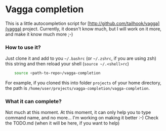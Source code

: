 # Vagga completion

This is a little autocompletion script for [http://github.com/tailhook/vagga](vagga) project. Currently, it doesn't know much, but I will work on it more, and make it know much more ;-)

### How to use it?

Just clone it and add to you `~/.bashrc` (or `~/.zshrc`, if you are using zsh) this string and then reload your shell (`source ~/.<shell>rc`)
```bash
    source <path-to-repo>/vagga-completion
```
For example, if you cloned this into folder `projects` of your home directory, the path is `/home/user/projects/vagga-completion/vagga-completion`.

### What it can complete?

Not much at this moment. At this moment, it can only help you to type command name, and no more...
I'm working on making it better :-) Check the TODO.md (when it will be here, if you want to help)
